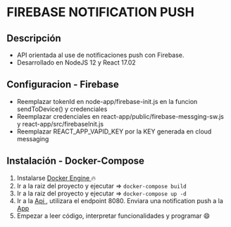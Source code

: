 # FIREBASE NOTIFICATION PUSH

## Descripción

-   API orientada al use de notificaciones push con Firebase.
-   Desarrollado en NodeJS 12 y React 17.02

## Configuracion - Firebase

-   Reemplazar tokenId en node-app/firebase-init.js en la funcion sendToDevice() y credenciales
-   Reemplazar credenciales en react-app/public/firebase-messging-sw.js y react-app/src/firebaseInit.js
-   Reemplazar REACT_APP_VAPID_KEY por la KEY generada en cloud messaging

## Instalación - Docker-Compose

1. Instalarse [ Docker Engine ](https://docs.docker.com/engine/install/) :fire:
2. Ir a la raiz del proyecto y ejecutar => `docker-compose build`
3. Ir a la raiz del proyecto y ejecutar => `docker-compose up -d`
4. Ir a la [ Api ](http://127.0.0.1:8080/), utilizara el endpoint 8080. Enviara una notification push a la [ App ](http://localhost:3000/)
5. Empezar a leer código, interpretar funcionalidades y programar :smile:
